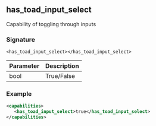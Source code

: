 ## has\_toad\_input\_select

Capability of toggling through inputs


### Signature

`<has_toad_input_select></has_toad_input_select>`


| Parameter | Description |
| --- | --- |
| bool | True/False |


### Example

```xml
<capabilities>
   <has_toad_input_select>true</has_toad_input_select>
</capabilities>
```
